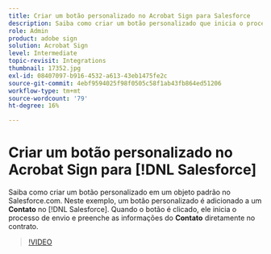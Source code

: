 ```yaml
---
title: Criar um botão personalizado no Acrobat Sign para Salesforce
description: Saiba como criar um botão personalizado que inicia o processo de envio e preenche automaticamente um contrato
role: Admin
product: adobe sign
solution: Acrobat Sign
level: Intermediate
topic-revisit: Integrations
thumbnail: 17352.jpg
exl-id: 08407097-b916-4532-a613-43eb1475fe2c
source-git-commit: 4ebf9594025f98f0505c58f1ab43fb864ed51206
workflow-type: tm+mt
source-wordcount: '79'
ht-degree: 16%

---
```


# Criar um botão personalizado no Acrobat Sign para [!DNL Salesforce]

Saiba como criar um botão personalizado em um objeto padrão no Salesforce.com. Neste exemplo, um botão personalizado é adicionado a um **Contato** no [!DNL Salesforce]. Quando o botão é clicado, ele inicia o processo de envio e preenche as informações do **Contato** diretamente no contrato.

>[!VIDEO](https://video.tv.adobe.com/v/17352?quality=12&learn=on&hidetitle=true)
